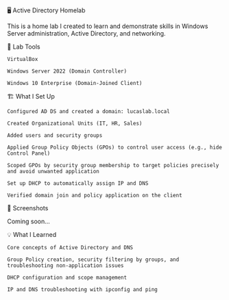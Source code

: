 

🖥️ Active Directory Homelab

This is a home lab I created to learn and demonstrate skills in Windows Server administration, Active Directory, and networking.

🔧 Lab Tools

    VirtualBox

    Windows Server 2022 (Domain Controller)

    Windows 10 Enterprise (Domain-Joined Client)

🏗️ What I Set Up

    Configured AD DS and created a domain: lucaslab.local

    Created Organizational Units (IT, HR, Sales)

    Added users and security groups

    Applied Group Policy Objects (GPOs) to control user access (e.g., hide Control Panel)

    Scoped GPOs by security group membership to target policies precisely and avoid unwanted application

    Set up DHCP to automatically assign IP and DNS

    Verified domain join and policy application on the client

📸 Screenshots

Coming soon...

💡 What I Learned

    Core concepts of Active Directory and DNS

    Group Policy creation, security filtering by groups, and troubleshooting non-application issues

    DHCP configuration and scope management

    IP and DNS troubleshooting with ipconfig and ping
